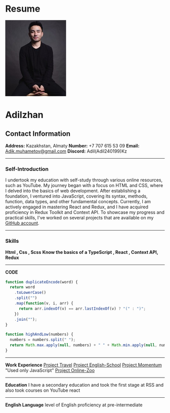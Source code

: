 # Resume

![My photo](./photosmall.jpg)

# Adilzhan

## Contact Information

**Address:** Kazakhstan, Almaty
**Number:** +7 707 615 53 09
**Email:** Adik.muhametov@gmail.com
**Discord:** Adil(Adil240199)Kz

---

### Self-Introduction

I undertook my education with self-study through various online resources, such as YouTube.
My journey began with a focus on HTML and CSS, where I delved into the basics of web development.
After establishing a foundation, I ventured into JavaScript,
covering its syntax, methods, function, data types, and other fundamental concepts.
Currently, I am actively engaged in mastering React and Redux, and I have acquired proficiency in Redux Toolkit and Context API.
To showcase my progress and practical skills, I've worked on several projects that are available on my  [GitHub account](https://github.com/Adil240199).

---

### Skills

**Html , Css , Scss**
**Know the basics of a TypeScript , React , Context API, Redux**

---

**CODE**

```javascript
function duplicateEncode(word) {
  return word
    .toLowerCase()
    .split("")
    .map(function(v, i, arr) {
      return arr.indexOf(v) == arr.lastIndexOf(v) ? "(" : ")";
    })
    .join("");
}
```

```javascript
function highAndLow(numbers) {
  numbers = numbers.split(" ");
  return Math.max.apply(null, numbers) + " " + Math.min.apply(null, numbers);
}
```

---

**Work Experience**
[Project Travel](https://github.com/Adil240199/Works/tree/gh-pages/travel)
[Project English-School](https://github.com/Adil240199/Works/tree/gh-pages/english-school)
[Project Momentum](https://github.com/Adil240199/Works/tree/gh-pages/momentum) "Used only JavaScript"
[Project Online-Zoo](https://github.com/Adil240199/Works/tree/gh-pages/online-zoo)

---

**Education**
I have a secondary education and took the first stage at RSS and also took courses on YouTube react

---

**English Language**
level of English proficiency at pre-intermediate
